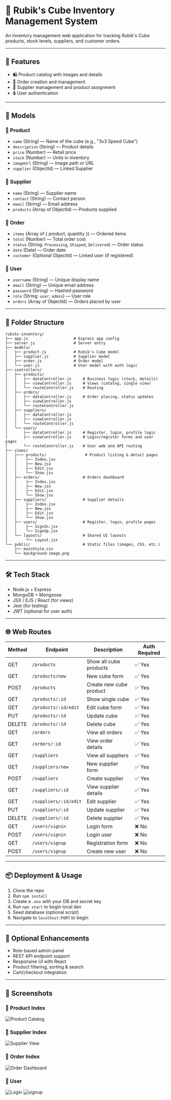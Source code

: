 # 🧊 Rubik's Cube Inventory Management System

An inventory management web application for tracking Rubik's Cube products, stock levels, suppliers, and customer orders.

---

## 🚀 Features

- 🛍️ Product catalog with images and details
- 📑 Order creation and management
- 🧾 Supplier management and product assignment
- 🔒 User authentication 

---

## 🧱 Models

### 🧊 Product
- `name` (String) — Name of the cube (e.g., "3x3 Speed Cube")
- `description` (String) — Product details
- `price` (Number) — Retail price
- `stock` (Number) — Units in inventory
- `imageUrl` (String) — Image path or URL
- `supplier` (ObjectId) — Linked Supplier

### 🚚 Supplier
- `name` (String) — Supplier name
- `contact` (String) — Contact person
- `email` (String) — Email address
- `products` (Array of ObjectId) — Products supplied

### 🛒 Order
- `items` (Array of { product, quantity }) — Ordered items
- `total` (Number) — Total order cost
- `status` (String: `Processing`, `Shipped`, `Delivered`) — Order status
- `date` (Date) — Order date
- `customer` (Optional ObjectId) — Linked user (if registered)

### 👤 User
- `username` (String) — Unique display name
- `email` (String) — Unique email address
- `password` (String) — Hashed password
- `role` (String: `user`, `admin`) — User role
- `orders` (Array of ObjectId) — Orders placed by user
---

## 📁 Folder Structure
```
rubiks-inventory/
├── app.js                    # Express app config
├── server.js                 # Server entry
├── models/
│   ├── product.js            # Rubik's Cube model
│   ├── supplier.js           # Supplier model
│   ├── order.js              # Order model
│   └── user.js               # User model with auth logic
├── controllers/
│   ├── products/
│   │   ├── dataController.js     # Business logic (stock, details)
│   │   ├── viewController.js     # Views (catalog, single view)
│   │   └── routeController.js    # Routing
│   ├── orders/
│   │   ├── dataController.js     # Order placing, status updates
│   │   ├── viewController.js
│   │   └── routeController.js
│   ├── suppliers/
│   │   ├── dataController.js
│   │   ├── viewController.js
│   │   └── routeController.js
│   └── users/
│       ├── dataController.js     # Register, login, profile logic
│       ├── viewController.js     # Login/register forms and user pages
│       └── routeController.js    # User web and API routing
├── views/
│   ├─── products/                 # Product listing & detail pages
│   │    ├── Index.jsx 
│   │    ├── New.jsx 
│   │    ├── Edit.jsx
│   │    └── Show.jsx
│   ├── orders/                   # Orders dashboard
│   │    ├── Index.jsx 
│   │    ├── New.jsx 
│   │    ├── Edit.jsx
│   │    └── Show.jsx
│   ├── suppliers/                # Supplier details
│   │    ├── Index.jsx 
│   │    ├── New.jsx 
│   │    ├── Edit.jsx
│   │    └── Show.jsx
│   ├── users/                    # Register, login, profile pages
│   │    ├── SignIn.jsx 
│   │    └── SignUp.jsx 
│   └── layouts/                  # Shared UI layouts
│        └── Layout.jsx 
└── public/                       # Static files (images, CSS, etc.)
    ├── mainStyle.css 
    └── background-image.png
```

---

## 🛠️ Tech Stack

- Node.js + Express
- MongoDB + Mongoose
- JSX / EJS / React (for views)
- Jest (for testing)
- JWT (optional for user auth)

---

## 🌐 Web Routes

| Method | Endpoint                  | Description               | Auth Required   |
|--------|---------------------------|---------------------------|-----------------|
| GET    | `/products`               | Show all cube products    | ✅ Yes          |
| GET    | `/products/new`           | New cube form             | ✅ Yes          |
| POST   | `/products`               | Create new cube product   | ✅ Yes          |
| GET    | `/products/:id`           | Show single cube          | ✅ Yes          |
| GET    | `/products/:id/edit`      | Edit cube form            | ✅ Yes          |
| PUT    | `/products/:id`           | Update cube               | ✅ Yes          |
| DELETE | `/products/:id`           | Delete cube               | ✅ Yes          |
| GET    | `/orders`                 | View all orders           | ✅ Yes          |
| GET    | `/orders/:id`             | View order details        | ✅ Yes          |
| GET    | `/suppliers`              | View all suppliers        | ✅ Yes          |
| GET    | `/suppliers/new`          | New supplier form         | ✅ Yes          |
| POST   | `/suppliers`              | Create supplier           | ✅ Yes          |
| GET    | `/suppliers/:id`          | View supplier details     | ✅ Yes          |
| GET    | `/suppliers/:id/edit`     | Edit supplier             | ✅ Yes          |
| PUT    | `/suppliers/:id`          | Update supplier           | ✅ Yes          |
| DELETE | `/suppliers/:id`          | Delete supplier           | ✅ Yes          |
| GET    | `/users/signin`           | Login form                | ❌ No           |
| POST   | `/users/signin`           | Login user                | ❌ No           |
| GET    | `/users/signup`           | Registration form         | ❌ No           |
| POST   | `/users/signup`           | Create new user           | ❌ No           |

---

## 📦 Deployment & Usage

1. Clone the repo  
2. Run `npm install`  
3. Create a `.env` with your DB and secret key  
4. Run `npm start` to begin local dev  
5. Seed database (optional script)  
6. Navigate to `localhost:PORT` to begin

---

## 🔐 Optional Enhancements

- Role-based admin panel  
- REST API endpoint support  
- Responsive UI with React  
- Product filtering, sorting & search  
- Cart/checkout integration

---
## 📸 Screenshots


### 🧊 Product Index
![Product Catalog](/public/products-index.png)

### 🚚 Supplier Index
![Supplier View](/public/suppliers-index.png)

### 🛒 Order Index
![Order Dashboard](/public/orders-index.png)

### 👤 User 
![Login](/public/signin-page.png)
![signup](/public/signup-page.png)